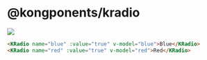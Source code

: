 # @kongponents/kradio

[![](https://img.shields.io/npm/v/@kongponents/kradio.svg?style=flat-square)](https://www.npmjs.com/package/@kongponents/kradio)

```html
<KRadio name="blue" :value="true" v-model="blue">Blue</KRadio>
<KRadio name="red" :value="true" v-model="red">Red</KRadio>
```
